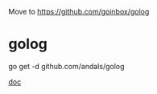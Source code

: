 Move to https://github.com/goinbox/golog

# golog

go get -d github.com/andals/golog

[doc](https://godoc.org/github.com/Andals/golog)
